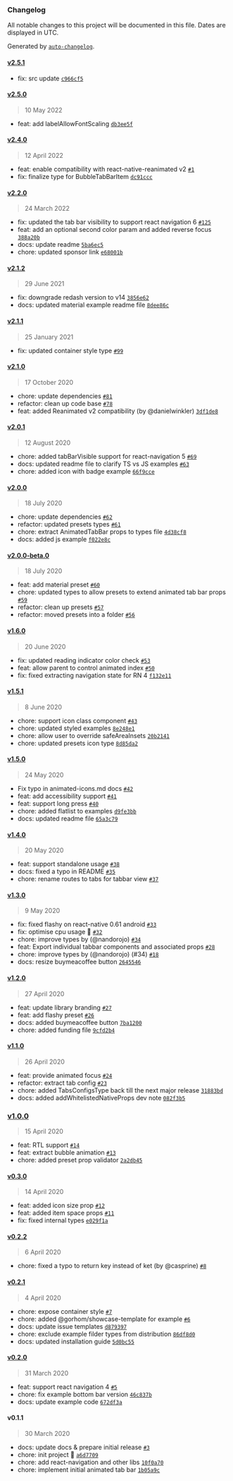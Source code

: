 ### Changelog

All notable changes to this project will be documented in this file. Dates are displayed in UTC.

Generated by [`auto-changelog`](https://github.com/CookPete/auto-changelog).

#### [v2.5.1](https://github.com/raisin-gmbh/react-native-animated-tabbar/compare/v2.5.0...v2.5.1)

- fix: src update [`c966cf5`](https://github.com/raisin-gmbh/react-native-animated-tabbar/commit/c966cf550545243fe98ee84a74cc29f95147801f)

#### [v2.5.0](https://github.com/raisin-gmbh/react-native-animated-tabbar/compare/v2.4.0...v2.5.0)

> 10 May 2022

- feat: add labelAllowFontScaling [`db3ee5f`](https://github.com/raisin-gmbh/react-native-animated-tabbar/commit/db3ee5f49f34e35d27dbb21b9073069dc83ae6f5)

#### [v2.4.0](https://github.com/raisin-gmbh/react-native-animated-tabbar/compare/v2.2.0...v2.4.0)

> 12 April 2022

- feat: enable compatibility with react-native-reanimated v2 [`#1`](https://github.com/raisin-gmbh/react-native-animated-tabbar/pull/1)
- fix: finalize type for BubbleTabBarItem [`dc91ccc`](https://github.com/raisin-gmbh/react-native-animated-tabbar/commit/dc91ccce7a37371b881a9e9553846b79b2b5910d)

#### [v2.2.0](https://github.com/raisin-gmbh/react-native-animated-tabbar/compare/v2.1.2...v2.2.0)

> 24 March 2022

- fix: updated the tab bar visibility to support react navigation 6 [`#125`](https://github.com/raisin-gmbh/react-native-animated-tabbar/pull/125)
- feat: add an optional second color param and added reverse focus [`388a20b`](https://github.com/raisin-gmbh/react-native-animated-tabbar/commit/388a20bad3d7476964750341f1677e16fbb07c80)
- docs: update readme [`5ba6ec5`](https://github.com/raisin-gmbh/react-native-animated-tabbar/commit/5ba6ec5374314b88235e270ef28540957c1c4cdb)
- chore: updated sponsor link [`e68001b`](https://github.com/raisin-gmbh/react-native-animated-tabbar/commit/e68001b9f03b38a1d86e64fca62e41b8f19754f8)

#### [v2.1.2](https://github.com/raisin-gmbh/react-native-animated-tabbar/compare/v2.1.1...v2.1.2)

> 29 June 2021

- fix: downgrade redash version to v14 [`3856e62`](https://github.com/raisin-gmbh/react-native-animated-tabbar/commit/3856e62f284d50417e3f39e97a3283f77b37b3c1)
- docs: updated material example readme file [`8dee86c`](https://github.com/raisin-gmbh/react-native-animated-tabbar/commit/8dee86c3c85c53ee07a7404b8af0c8f850a20f00)

#### [v2.1.1](https://github.com/raisin-gmbh/react-native-animated-tabbar/compare/v2.1.0...v2.1.1)

> 25 January 2021

- fix: updated container style type [`#99`](https://github.com/raisin-gmbh/react-native-animated-tabbar/pull/99)

#### [v2.1.0](https://github.com/raisin-gmbh/react-native-animated-tabbar/compare/v2.0.1...v2.1.0)

> 17 October 2020

- chore: update dependencies [`#81`](https://github.com/raisin-gmbh/react-native-animated-tabbar/pull/81)
- refactor: clean up code base [`#78`](https://github.com/raisin-gmbh/react-native-animated-tabbar/pull/78)
- feat: added Reanimated v2 compatibility (by @danielwinkler) [`3df1de8`](https://github.com/raisin-gmbh/react-native-animated-tabbar/commit/3df1de8d7a13aa8d1d0d63d3a63323ab157677a1)

#### [v2.0.1](https://github.com/raisin-gmbh/react-native-animated-tabbar/compare/v2.0.0...v2.0.1)

> 12 August 2020

- chore: added tabBarVisible support for react-navigation 5 [`#69`](https://github.com/raisin-gmbh/react-native-animated-tabbar/pull/69)
- docs: updated readme file to clarify TS vs JS examples [`#63`](https://github.com/raisin-gmbh/react-native-animated-tabbar/pull/63)
- chore: added icon with badge example [`66f9cce`](https://github.com/raisin-gmbh/react-native-animated-tabbar/commit/66f9ccecfd68e88b71e7a327261d94fe30e6a716)

#### [v2.0.0](https://github.com/raisin-gmbh/react-native-animated-tabbar/compare/v2.0.0-beta.0...v2.0.0)

> 18 July 2020

- chore: update dependencies [`#62`](https://github.com/raisin-gmbh/react-native-animated-tabbar/pull/62)
- refactor: updated presets types [`#61`](https://github.com/raisin-gmbh/react-native-animated-tabbar/pull/61)
- chore: extract AnimatedTabBar props to types file [`4d38cf8`](https://github.com/raisin-gmbh/react-native-animated-tabbar/commit/4d38cf872588ba141a53dd579360a10326876c7a)
- docs: added js example [`f022e8c`](https://github.com/raisin-gmbh/react-native-animated-tabbar/commit/f022e8c704a6a8dd50dd5d3e3e776d98fb81fe5e)

#### [v2.0.0-beta.0](https://github.com/raisin-gmbh/react-native-animated-tabbar/compare/v1.6.0...v2.0.0-beta.0)

> 18 July 2020

- feat: add material preset [`#60`](https://github.com/raisin-gmbh/react-native-animated-tabbar/pull/60)
- chore: updated types to allow presets to extend animated tab bar props [`#59`](https://github.com/raisin-gmbh/react-native-animated-tabbar/pull/59)
- refactor: clean up presets [`#57`](https://github.com/raisin-gmbh/react-native-animated-tabbar/pull/57)
- refactor: moved presets into a folder [`#56`](https://github.com/raisin-gmbh/react-native-animated-tabbar/pull/56)

#### [v1.6.0](https://github.com/raisin-gmbh/react-native-animated-tabbar/compare/v1.5.1...v1.6.0)

> 20 June 2020

- fix: updated reading indicator color check [`#53`](https://github.com/raisin-gmbh/react-native-animated-tabbar/pull/53)
- feat: allow parent to control animated index [`#50`](https://github.com/raisin-gmbh/react-native-animated-tabbar/pull/50)
- fix: fixed extracting navigation state for RN 4 [`f132e11`](https://github.com/raisin-gmbh/react-native-animated-tabbar/commit/f132e114d13d9616dcfe1076c6316744222e9231)

#### [v1.5.1](https://github.com/raisin-gmbh/react-native-animated-tabbar/compare/v1.5.0...v1.5.1)

> 8 June 2020

- chore: support icon class component [`#43`](https://github.com/raisin-gmbh/react-native-animated-tabbar/pull/43)
- chore: updated styled examples [`8e248e1`](https://github.com/raisin-gmbh/react-native-animated-tabbar/commit/8e248e1b1d084b8fdb20b9709b83011a717b7fd2)
- chore: allow user to override safeAreaInsets [`20b2141`](https://github.com/raisin-gmbh/react-native-animated-tabbar/commit/20b214120223f9b5cdf9aa227fd136ba42261cb1)
- chore: updated presets icon type [`8d85da2`](https://github.com/raisin-gmbh/react-native-animated-tabbar/commit/8d85da2a82a783d065f9b28b23480c8c8042dbe7)

#### [v1.5.0](https://github.com/raisin-gmbh/react-native-animated-tabbar/compare/v1.4.0...v1.5.0)

> 24 May 2020

- Fix typo in animated-icons.md docs [`#42`](https://github.com/raisin-gmbh/react-native-animated-tabbar/pull/42)
- feat: add accessibility support [`#41`](https://github.com/raisin-gmbh/react-native-animated-tabbar/pull/41)
- feat: support long press [`#40`](https://github.com/raisin-gmbh/react-native-animated-tabbar/pull/40)
- chore: added flatlist to examples [`d9fe3bb`](https://github.com/raisin-gmbh/react-native-animated-tabbar/commit/d9fe3bb2fd18ba64f30fb22cbe5e09dc8ae3bb51)
- docs: updated readme file [`65a3c79`](https://github.com/raisin-gmbh/react-native-animated-tabbar/commit/65a3c79c977f6567272665f851a99b448e432f1a)

#### [v1.4.0](https://github.com/raisin-gmbh/react-native-animated-tabbar/compare/v1.3.0...v1.4.0)

> 20 May 2020

- feat: support standalone usage [`#38`](https://github.com/raisin-gmbh/react-native-animated-tabbar/pull/38)
- docs: fixed a typo in README [`#35`](https://github.com/raisin-gmbh/react-native-animated-tabbar/pull/35)
- chore: rename routes to tabs for tabbar view [`#37`](https://github.com/raisin-gmbh/react-native-animated-tabbar/pull/37)

#### [v1.3.0](https://github.com/raisin-gmbh/react-native-animated-tabbar/compare/v1.2.0...v1.3.0)

> 9 May 2020

- fix: fixed flashy on react-native 0.61 android [`#33`](https://github.com/raisin-gmbh/react-native-animated-tabbar/pull/33)
- fix: optimise cpu usage 🚀 [`#32`](https://github.com/raisin-gmbh/react-native-animated-tabbar/pull/32)
- chore: improve types by (@nandorojo) [`#34`](https://github.com/raisin-gmbh/react-native-animated-tabbar/pull/34)
- feat: Export individual tabbar components and associated props [`#28`](https://github.com/raisin-gmbh/react-native-animated-tabbar/pull/28)
- chore: improve types by (@nandorojo) (#34) [`#18`](https://github.com/raisin-gmbh/react-native-animated-tabbar/issues/18)
- docs: resize buymeacoffee button [`2645546`](https://github.com/raisin-gmbh/react-native-animated-tabbar/commit/2645546bbe6a9299a0706ed629ca8cff0ff115d4)

#### [v1.2.0](https://github.com/raisin-gmbh/react-native-animated-tabbar/compare/v1.1.0...v1.2.0)

> 27 April 2020

- feat: update library branding [`#27`](https://github.com/raisin-gmbh/react-native-animated-tabbar/pull/27)
- feat: add flashy preset [`#26`](https://github.com/raisin-gmbh/react-native-animated-tabbar/pull/26)
- docs: added buymeacoffee button [`7ba1200`](https://github.com/raisin-gmbh/react-native-animated-tabbar/commit/7ba120000a418edadd5ee3f843eec8eff8dfef9f)
- chore: added funding file [`9cfd2b4`](https://github.com/raisin-gmbh/react-native-animated-tabbar/commit/9cfd2b48d45ed82fa67f06b413c3e0586984fa73)

#### [v1.1.0](https://github.com/raisin-gmbh/react-native-animated-tabbar/compare/v1.0.0...v1.1.0)

> 26 April 2020

- feat: provide animated focus [`#24`](https://github.com/raisin-gmbh/react-native-animated-tabbar/pull/24)
- refactor: extract tab config [`#23`](https://github.com/raisin-gmbh/react-native-animated-tabbar/pull/23)
- chore: added TabsConfigsType back till the next major release [`31883bd`](https://github.com/raisin-gmbh/react-native-animated-tabbar/commit/31883bd627b23bada0e033f677154f2abd88455b)
- docs: added addWhitelistedNativeProps dev note [`082f3b5`](https://github.com/raisin-gmbh/react-native-animated-tabbar/commit/082f3b5a2315cce8be66077e94e9a798ffd35b05)

### [v1.0.0](https://github.com/raisin-gmbh/react-native-animated-tabbar/compare/v0.3.0...v1.0.0)

> 15 April 2020

- feat: RTL support [`#14`](https://github.com/raisin-gmbh/react-native-animated-tabbar/pull/14)
- feat: extract bubble animation [`#13`](https://github.com/raisin-gmbh/react-native-animated-tabbar/pull/13)
- chore: added preset prop validator [`2a2db45`](https://github.com/raisin-gmbh/react-native-animated-tabbar/commit/2a2db45a93611fa9a20f162509221e832ff36b9b)

#### [v0.3.0](https://github.com/raisin-gmbh/react-native-animated-tabbar/compare/v0.2.2...v0.3.0)

> 14 April 2020

- feat: added icon size prop [`#12`](https://github.com/raisin-gmbh/react-native-animated-tabbar/pull/12)
- feat: added item space props  [`#11`](https://github.com/raisin-gmbh/react-native-animated-tabbar/pull/11)
- fix: fixed internal types [`e029f1a`](https://github.com/raisin-gmbh/react-native-animated-tabbar/commit/e029f1a71f09216475102aeec58db013d0ccc967)

#### [v0.2.2](https://github.com/raisin-gmbh/react-native-animated-tabbar/compare/v0.2.1...v0.2.2)

> 6 April 2020

- chore: fixed a typo to return key instead of ket (by @casprine) [`#8`](https://github.com/raisin-gmbh/react-native-animated-tabbar/pull/8)

#### [v0.2.1](https://github.com/raisin-gmbh/react-native-animated-tabbar/compare/v0.2.0...v0.2.1)

> 4 April 2020

- chore: expose container style [`#7`](https://github.com/raisin-gmbh/react-native-animated-tabbar/pull/7)
- chore: added @gorhom/showcase-template for example  [`#6`](https://github.com/raisin-gmbh/react-native-animated-tabbar/pull/6)
- docs: update issue templates [`d879397`](https://github.com/raisin-gmbh/react-native-animated-tabbar/commit/d879397239cd90a11e6301eaa0ee465b2a54a267)
- chore: exclude example filder types from distribution [`86df8d0`](https://github.com/raisin-gmbh/react-native-animated-tabbar/commit/86df8d06f0cd5e3c2c9ea28827431851df0e5758)
- docs: updated installation guide [`5d0bc55`](https://github.com/raisin-gmbh/react-native-animated-tabbar/commit/5d0bc553b933363acc8bac5e1ad0258011891bd1)

#### [v0.2.0](https://github.com/raisin-gmbh/react-native-animated-tabbar/compare/v0.1.1...v0.2.0)

> 31 March 2020

- feat: support react navigation 4 [`#5`](https://github.com/raisin-gmbh/react-native-animated-tabbar/pull/5)
- chore: fix example bottom bar version [`46c837b`](https://github.com/raisin-gmbh/react-native-animated-tabbar/commit/46c837bbf9f36548dadaa563d5116190ee760973)
- docs: update example code [`672df3a`](https://github.com/raisin-gmbh/react-native-animated-tabbar/commit/672df3a07ef57ecee91a2448e724587ba2fea5e1)

#### v0.1.1

> 30 March 2020

- docs: update docs & prepare initial release [`#3`](https://github.com/raisin-gmbh/react-native-animated-tabbar/pull/3)
- chore: init project 🎉 [`a6d7709`](https://github.com/raisin-gmbh/react-native-animated-tabbar/commit/a6d77095008b28a7d238f3c91dcbf7b89db0bf07)
- chore: add react-navigation and other libs [`10f0a70`](https://github.com/raisin-gmbh/react-native-animated-tabbar/commit/10f0a70c40968acab40c3f1a745b55e0bdc05f16)
- chore: implement initial animated tab bar [`1b05a9c`](https://github.com/raisin-gmbh/react-native-animated-tabbar/commit/1b05a9c66c3ea86fa1613106d13d4e4de6992508)
